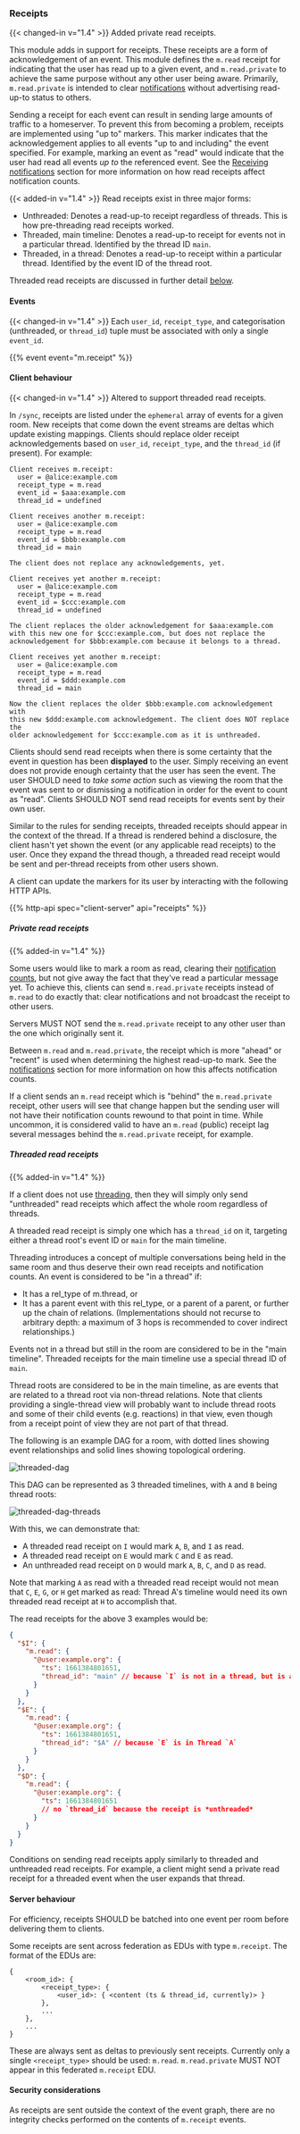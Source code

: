 
### Receipts

{{< changed-in v="1.4" >}} Added private read receipts.

This module adds in support for receipts. These receipts are a form of
acknowledgement of an event. This module defines the `m.read` receipt
for indicating that the user has read up to a given event, and `m.read.private`
to achieve the same purpose without any other user being aware. Primarily,
`m.read.private` is intended to clear [notifications](#receiving-notifications)
without advertising read-up-to status to others.

Sending a receipt for each event can result in sending large amounts of
traffic to a homeserver. To prevent this from becoming a problem,
receipts are implemented using "up to" markers. This marker indicates
that the acknowledgement applies to all events "up to and including" the
event specified. For example, marking an event as "read" would indicate
that the user had read all events *up to* the referenced event. See the
[Receiving notifications](#receiving-notifications) section for more
information on how read receipts affect notification counts.

{{< added-in v="1.4" >}} Read receipts exist in three major forms:
* Unthreaded: Denotes a read-up-to receipt regardless of threads. This is how
  pre-threading read receipts worked.
* Threaded, main timeline: Denotes a read-up-to receipt for events not in a
  particular thread. Identified by the thread ID `main`.
* Threaded, in a thread: Denotes a read-up-to receipt within a particular
  thread. Identified by the event ID of the thread root.

Threaded read receipts are discussed in further detail [below](#threaded-read-receipts).

#### Events

{{< changed-in v="1.4" >}} Each `user_id`, `receipt_type`, and categorisation
(unthreaded, or `thread_id`) tuple must be associated with only a single
`event_id`.

{{% event event="m.receipt" %}}

#### Client behaviour

{{< changed-in v="1.4" >}} Altered to support threaded read receipts.

In `/sync`, receipts are listed under the `ephemeral` array of events
for a given room. New receipts that come down the event streams are
deltas which update existing mappings. Clients should replace older
receipt acknowledgements based on `user_id`, `receipt_type`, and the
`thread_id` (if present).
For example:

    Client receives m.receipt:
      user = @alice:example.com
      receipt_type = m.read
      event_id = $aaa:example.com
      thread_id = undefined

    Client receives another m.receipt:
      user = @alice:example.com
      receipt_type = m.read
      event_id = $bbb:example.com
      thread_id = main

    The client does not replace any acknowledgements, yet.

    Client receives yet another m.receipt:
      user = @alice:example.com
      receipt_type = m.read
      event_id = $ccc:example.com
      thread_id = undefined

    The client replaces the older acknowledgement for $aaa:example.com
    with this new one for $ccc:example.com, but does not replace the
    acknowledgement for $bbb:example.com because it belongs to a thread.

    Client receives yet another m.receipt:
      user = @alice:example.com
      receipt_type = m.read
      event_id = $ddd:example.com
      thread_id = main

    Now the client replaces the older $bbb:example.com acknowledgement with
    this new $ddd:example.com acknowledgement. The client does NOT replace the
    older acknowledgement for $ccc:example.com as it is unthreaded.

Clients should send read receipts when there is some certainty that the
event in question has been **displayed** to the user. Simply receiving
an event does not provide enough certainty that the user has seen the
event. The user SHOULD need to *take some action* such as viewing the
room that the event was sent to or dismissing a notification in order
for the event to count as "read". Clients SHOULD NOT send read receipts
for events sent by their own user.

Similar to the rules for sending receipts, threaded receipts should appear
in the context of the thread. If a thread is rendered behind a disclosure,
the client hasn't yet shown the event (or any applicable read receipts)
to the user. Once they expand the thread though, a threaded read receipt
would be sent and per-thread receipts from other users shown.

A client can update the markers for its user by interacting with the
following HTTP APIs.

{{% http-api spec="client-server" api="receipts" %}}

##### Private read receipts

{{% added-in v="1.4" %}}

Some users would like to mark a room as read, clearing their [notification counts](#receiving-notifications),
but not give away the fact that they've read a particular message yet. To
achieve this, clients can send `m.read.private` receipts instead of `m.read`
to do exactly that: clear notifications and not broadcast the receipt to
other users.

Servers MUST NOT send the `m.read.private` receipt to any other user than the
one which originally sent it.

Between `m.read` and `m.read.private`, the receipt which is more "ahead" or
"recent" is used when determining the highest read-up-to mark. See the
[notifications](#receiving-notifications) section for more information on
how this affects notification counts.

If a client sends an `m.read` receipt which is "behind" the `m.read.private`
receipt, other users will see that change happen but the sending user will
not have their notification counts rewound to that point in time. While
uncommon, it is considered valid to have an `m.read` (public) receipt lag
several messages behind the `m.read.private` receipt, for example.

##### Threaded read receipts

{{% added-in v="1.4" %}}

If a client does not use [threading](#threading), then they will simply only
send "unthreaded" read receipts which affect the whole room regardless of threads.

A threaded read receipt is simply one which has a `thread_id` on it, targeting
either a thread root's event ID or `main` for the main timeline.

Threading introduces a concept of multiple conversations being held in the same
room and thus deserve their own read receipts and notification counts. An event is
considered to be "in a thread" if:

* It has a rel_type of m.thread, or
* It has a parent event with this rel_type, or a parent of a parent, or further
  up the chain of relations. (Implementations should not recurse to arbitrary
  depth: a maximum of 3 hops is recommended to cover indirect relationships.)

Events not in a thread but still in the room are considered to be in the "main
timeline". Threaded receipts for the main timeline use a special thread ID of
`main`.

Thread roots are considered to be in the main timeline, as are events that are
related to a thread root via non-thread relations. Note that clients providing a
single-thread view will probably want to include thread roots and some of their
child events (e.g. reactions) in that view, even though from a receipt point of
view they are not part of that thread.

The following is an example DAG for a room, with dotted lines showing event
relationships and solid lines showing topological ordering.

![threaded-dag](/diagrams/threaded-dag.png)

This DAG can be represented as 3 threaded timelines, with `A` and `B` being thread
roots:

![threaded-dag-threads](/diagrams/threaded-dag-threads.png)

With this, we can demonstrate that:
* A threaded read receipt on `I` would mark `A`, `B`, and `I` as read.
* A threaded read receipt on `E` would mark `C` and `E` as read.
* An unthreaded read receipt on `D` would mark `A`, `B`, `C`, and `D` as read.

Note that marking `A` as read with a threaded read receipt would not mean
that `C`, `E`, `G`, or `H` get marked as read: Thread A's timeline would need
its own threaded read receipt at `H` to accomplish that.

The read receipts for the above 3 examples would be:

```json
{
  "$I": {
    "m.read": {
      "@user:example.org": {
        "ts": 1661384801651,
        "thread_id": "main" // because `I` is not in a thread, but is a threaded receipt
      }
    }
  },
  "$E": {
    "m.read": {
      "@user:example.org": {
        "ts": 1661384801651,
        "thread_id": "$A" // because `E` is in Thread `A`
      }
    }
  },
  "$D": {
    "m.read": {
      "@user:example.org": {
        "ts": 1661384801651
        // no `thread_id` because the receipt is *unthreaded*
      }
    }
  }
}
```

Conditions on sending read receipts apply similarly to threaded and unthreaded read
receipts. For example, a client might send a private read receipt for a threaded
event when the user expands that thread.

#### Server behaviour

For efficiency, receipts SHOULD be batched into one event per room
before delivering them to clients.

Some receipts are sent across federation as EDUs with type `m.receipt`. The
format of the EDUs are:

```
{
    <room_id>: {
        <receipt_type>: {
            <user_id>: { <content (ts & thread_id, currently)> }
        },
        ...
    },
    ...
}
```

These are always sent as deltas to previously sent receipts. Currently
only a single `<receipt_type>` should be used: `m.read`. `m.read.private`
MUST NOT appear in this federated `m.receipt` EDU.

#### Security considerations

As receipts are sent outside the context of the event graph, there are
no integrity checks performed on the contents of `m.receipt` events.

